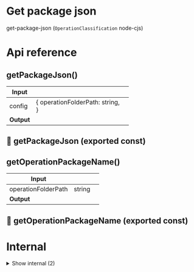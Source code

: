 # Get package json

get-package-json (`OperationClassification` node-cjs)



# Api reference

## getPackageJson()

| Input      |    |    |
| ---------- | -- | -- |
| config | { operationFolderPath: string, <br /> } |  |
| **Output** |    |    |



## 📄 getPackageJson (exported const)

## getOperationPackageName()

| Input      |    |    |
| ---------- | -- | -- |
| operationFolderPath | string |  |
| **Output** |    |    |



## 📄 getOperationPackageName (exported const)

# Internal

<details><summary>Show internal (2)</summary>
    
  # getOperationBins()

returns array of bins. by convention, these bins should also be exported from operation index file


| Input      |    |    |
| ---------- | -- | -- |
| operationFolderPath | string |  |
| **Output** |    |    |



## 📄 getOperationBins (exported const)

returns array of bins. by convention, these bins should also be exported from operation index file
  </details>

